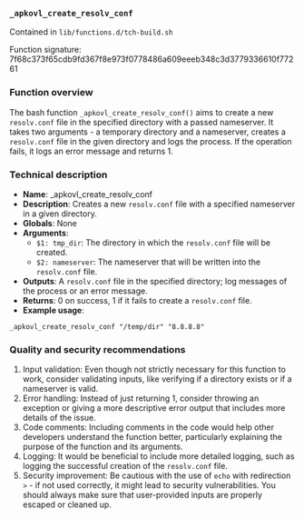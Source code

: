 ### `_apkovl_create_resolv_conf`

Contained in `lib/functions.d/tch-build.sh`

Function signature: 7f68c373f65cdb9fd367f8e973f0778486a609eeeb348c3d3779336610f77261

### Function overview

The bash function `_apkovl_create_resolv_conf()` aims to create a new `resolv.conf` file in the specified directory with a passed nameserver. It takes two arguments - a temporary directory and a nameserver, creates a `resolv.conf` file in the given directory and logs the process. If the operation fails, it logs an error message and returns 1.

### Technical description
- **Name**: _apkovl_create_resolv_conf
- **Description**: Creates a new `resolv.conf` file with a specified nameserver in a given directory.
- **Globals**: None
- **Arguments**: 
  - `$1: tmp_dir`: The directory in which the `resolv.conf` file will be created.
  - `$2: nameserver`: The nameserver that will be written into the `resolv.conf` file.
- **Outputs**: A `resolv.conf` file in the specified directory; log messages of the process or an error message.
- **Returns**: 0 on success, 1 if it fails to create a `resolv.conf` file.
- **Example usage**:
```
_apkovl_create_resolv_conf "/temp/dir" "8.8.8.8"
```

### Quality and security recommendations
1. Input validation: Even though not strictly necessary for this function to work, consider validating inputs, like verifying if a directory exists or if a nameserver is valid.
2. Error handling: Instead of just returning 1, consider throwing an exception or giving a more descriptive error output that includes more details of the issue.
3. Code comments: Including comments in the code would help other developers understand the function better, particularly explaining the purpose of the function and its arguments.
4. Logging: It would be beneficial to include more detailed logging, such as logging the successful creation of the `resolv.conf` file.
5. Security improvement: Be cautious with the use of `echo` with redirection `>` - if not used correctly, it might lead to security vulnerabilities. You should always make sure that user-provided inputs are properly escaped or cleaned up.

